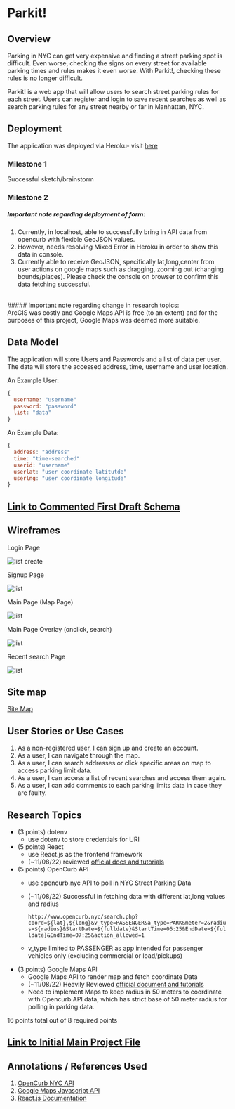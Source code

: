 # Parkit!

## Overview

Parking in NYC can get very expensive and finding a street parking spot is difficult. Even worse, checking the signs on every street for available parking times and rules makes it even worse. With Parkit!, checking these rules is no longer difficult.

Parkit! is a web app that will allow users to search street parking rules for each street. Users can register and login to save recent searches as well as search parking rules for any street nearby or far in Manhattan, NYC. 


## Deployment
The application was deployed via Heroku- visit [here](https://parkitapp.herokuapp.com/)<br/>

### Milestone 1
Successful sketch/brainstorm
### Milestone 2
##### Important note regarding deployment of form: </br>
1. Currently, in localhost, able to successfully bring in API data from opencurb with flexible GeoJSON values. <br>
2. However, needs resolving Mixed Error in Heroku in order to show this data in console. <br>
3. Currently able to receive GeoJSON, specifically lat,long,center from user actions on google maps such as dragging, zooming out (changing bounds/places). Please check the console on browser to confirm this data fetching successful.
<br>
##### Important note regarding change in research topics: <br>
 ArcGIS was costly and Google Maps API is free (to an extent) and for the purposes of this project, Google Maps was deemed more suitable.


## Data Model

The application will store Users and Passwords and a list of data per user.</br>
The data will store the accessed address, time, username and user location.

An Example User:

```javascript
{
  username: "username"
  password: "password"
  list: "data"
}
```

An Example Data:

```javascript
{
  address: "address"
  time: "time-searched"
  userid: "username"
  userlat: "user coordinate latitutde"
  userlng: "user coordinate longitude"
}
```


## [Link to Commented First Draft Schema](db.mjs) 

## Wireframes

Login Page

![list create](documentation/login.png)

Signup Page

![list](documentation/sign-up.png)

Main Page (Map Page)

![list](documentation/main.png)

Main Page Overlay (onclick, search)

![list](documentation/main-overlay.png)

Recent search Page

![list](documentation/recent-searches.png)

## Site map

[Site Map](documentation/site-map.png)

## User Stories or Use Cases

1. As a non-registered user, I can sign up and create an account.
2. As a user, I can navigate through the map.
3. As a user, I can search addresses or click specific areas on map to access parking limit data.
4. As a user, I can access a list of recent searches and access them again.
5. As a user, I can add comments to each parking limits data in case they are faulty.

## Research Topics

* (3 points) dotenv
  * use dotenv to store credentials for URI
* (5 points) React
  * use React.js as the frontend framework
  * (~11/08/22) reviewed [official docs and tutorials](https://reactjs.org/tutorial/tutorial.html)
* (5 points) OpenCurb API
  * use opencurb.nyc API to poll in NYC Street Parking Data
  * (~11/08/22) Successful in fetching data with different lat,long values and radius

    `http://www.opencurb.nyc/search.php?coord=${lat},${long}&v_type=PASSENGER&a_type=PARK&meter=2&radius=${radius}&StartDate=${fulldate}&StartTime=06:25&EndDate=${fulldate}&EndTime=07:25&action_allowed=1`
  * v_type limited to PASSENGER as app intended for passenger vehicles only (excluding commercial or load/pickups)
* (3 points) Google Maps API
    * Google Maps API to render map and fetch coordinate Data
    * (~11/08/22) Heavily Reviewed [official document and tutorials](https://developers.google.com/maps/documentation/javascript/overview)
    * Need to implement Maps to keep radius in 50 meters to coordinate with Opencurb API data, which has strict base of 50 meter radius for polling in parking data.
    

16 points total out of 8 required points 


## [Link to Initial Main Project File](app.mjs) 

## Annotations / References Used

1. [OpenCurb NYC API](http://www.opencurb.nyc/doc.html) 
2. [Google Maps Javascript API](https://developers.google.com/maps/documentation/javascript/overview)
3. [React.js Documentation](https://reactjs.org/tutorial/tutorial.html)
